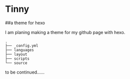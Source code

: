 Tinny
=====

##a theme for hexo

I am planing making a theme for my github page with hexo.

    .
    ├── _config.yml
    ├── languages
    ├── layout
    ├── scripts
    └── source

to be continued……